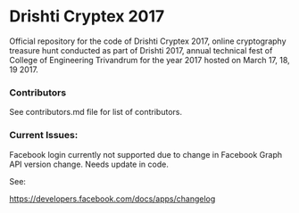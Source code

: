 # Drishti Cryptex 2017

Official repository for the code of Drishti Cryptex 2017, online cryptography treasure hunt conducted as part of Drishti 2017, annual technical fest of College of Engineering Trivandrum for the year 2017 hosted on March 17, 18, 19 2017.

### Contributors

See contributors.md file for list of contributors.

### Current Issues:

Facebook login currently not supported due to change in Facebook Graph API version change. Needs update in code.

See:

https://developers.facebook.com/docs/apps/changelog
